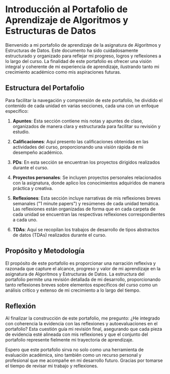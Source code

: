 # Introducción al Portafolio de Aprendizaje de Algoritmos y Estructuras de Datos

Bienvenido a mi portafolio de aprendizaje de la asignatura de Algoritmos y 
Estructuras de Datos. Este documento ha sido cuidadosamente estructurado y 
organizado para reflejar mi progreso, logros y reflexiones a lo largo del 
curso. La finalidad de este portafolio es ofrecer una visión integral y 
coherente de mi experiencia de aprendizaje, ilustrando tanto mi crecimiento 
académico como mis aspiraciones futuras.

## Estructura del Portafolio

Para facilitar la navegación y comprensión de este portafolio, he dividido el 
contenido de cada unidad en varias secciones, cada una con un enfoque específico:

1. **Apuntes**: Esta sección contiene mis notas y apuntes de clase, organizados 
   de manera clara y estructurada para facilitar su revisión y estudio.

2. **Calificaciones**: Aquí presento las calificaciones obtenidas en las 
   actividades del curso, proporcionando una visión rápida de mi desempeño 
   académico.

3. **PDs**: En esta sección se encuentran los proyectos dirigidos
   realizados durante el curso.

4. **Proyectos personales**: Se incluyen proyectos personales relacionados con 
   la asignatura, donde aplico los conocimientos adquiridos de manera práctica 
   y creativa.

5. **Reflexiones**: Esta sección incluye narrativas de mis reflexiones breves 
   semanales ("1 minute papers") y resúmenes de cada unidad temática. Las 
   reflexiones están organizadas de forma que en cada carpeta de cada unidad 
   se encuentran las respectivas reflexiones correspondientes a cada uno.

6. **TDAs**: Aquí se recopilan los trabajos de desarrollo de tipos abstractos 
   de datos (TDAs) realizados durante el curso.

## Propósito y Metodología

El propósito de este portafolio es proporcionar una narración reflexiva y 
razonada que capture el alcance, progreso y valor de mi aprendizaje en la 
asignatura de Algoritmos y Estructuras de Datos. La estructura del portafolio 
permite una revisión detallada de mi desarrollo, proporcionando tanto 
reflexiones breves sobre elementos específicos del curso como un análisis 
crítico y extenso de mi crecimiento a lo largo del tiempo.

## Reflexión

Al finalizar la construcción de este portafolio, me pregunto: ¿He integrado 
con coherencia la evidencia con las reflexiones y autoevaluaciones en el 
portafolio? Esta cuestión guía mi revisión final, asegurando que cada pieza 
de evidencia esté alineada con mis reflexiones y que el conjunto del 
portafolio represente fielmente mi trayectoria de aprendizaje.

Espero que este portafolio sirva no solo como una herramienta de evaluación 
académica, sino también como un recurso personal y profesional que me 
acompañe en mi desarrollo futuro. Gracias por tomarse el tiempo de revisar 
mi trabajo y reflexiones.
